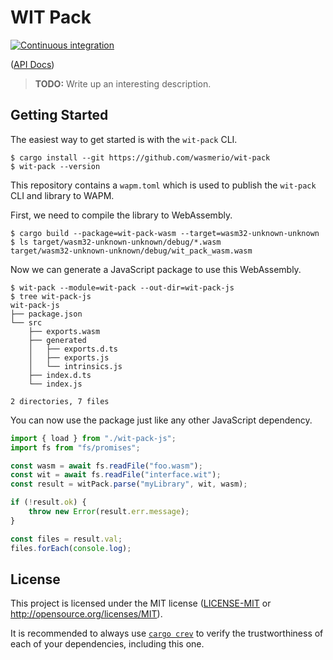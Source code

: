 # WIT Pack

[![Continuous integration](https://github.com/wasmerio/wit-pack/workflows/Continuous%20Integration/badge.svg?branch=master)](https://github.com/wasmerio/wit-pack/actions)

([API Docs][api-docs])

> **TODO:** Write up an interesting description.

## Getting Started

The easiest way to get started is with the `wit-pack` CLI.

```console
$ cargo install --git https://github.com/wasmerio/wit-pack
$ wit-pack --version
```

This repository contains a `wapm.toml` which is used to publish the `wit-pack`
CLI and library to WAPM.

First, we need to compile the library to WebAssembly.

```console
$ cargo build --package=wit-pack-wasm --target=wasm32-unknown-unknown
$ ls target/wasm32-unknown-unknown/debug/*.wasm
target/wasm32-unknown-unknown/debug/wit_pack_wasm.wasm
```

Now we can generate a JavaScript package to use this WebAssembly.

```console
$ wit-pack --module=wit-pack --out-dir=wit-pack-js
$ tree wit-pack-js
wit-pack-js
├── package.json
└── src
    ├── exports.wasm
    ├── generated
    │   ├── exports.d.ts
    │   ├── exports.js
    │   └── intrinsics.js
    ├── index.d.ts
    └── index.js

2 directories, 7 files
```

You can now use the package just like any other JavaScript dependency.

```ts
import { load } from "./wit-pack-js";
import fs from "fs/promises";

const wasm = await fs.readFile("foo.wasm");
const wit = await fs.readFile("interface.wit");
const result = witPack.parse("myLibrary", wit, wasm);

if (!result.ok) {
    throw new Error(result.err.message);
}

const files = result.val;
files.forEach(console.log);
```

## License

This project is licensed under the MIT license ([LICENSE-MIT](./LICENSE-MIT.md)
or <http://opensource.org/licenses/MIT>).

It is recommended to always use [`cargo crev`][crev] to verify the
trustworthiness of each of your dependencies, including this one.

[api-docs]: https://wasmerio.github.io/wit-pack
[crev]: https://github.com/crev-dev/cargo-crev
